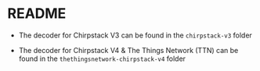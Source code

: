 # README

* The decoder for Chirpstack V3 can be found in the `chirpstack-v3` folder

* The decoder for Chirpstack V4 & The Things Network (TTN) can be found in the `thethingsnetwork-chirpstack-v4` folder
